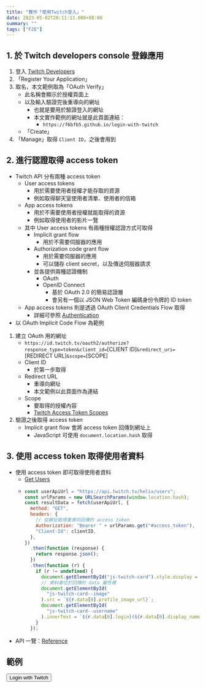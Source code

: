 ```yaml
---
title: "實作「使用Twitch登入」"
date: 2023-05-02T20:11:13.000+08:00
summary: ""
tags: ["F2E"]
---
```


## __1. 於 Twitch developers console 登錄應用__

1. 登入 [Twitch Developers](https://dev.twitch.tv/console/apps)
2. 「Register Your Application」
3. 取名，本文範例取為「OAuth Verify」
   - 此名稱會顯示於授權頁面上
   - 以及輸入驗證完後重導向的網址
     - 也就是要用於驗證登入的網址
     - 本文實作範例的網址就是此頁面連結：
       - `https://f6bfb5.github.io/login-with-twitch`
   - 「Create」
4. 「Manage」取得 `Client ID`，之後會用到

## __2. 進行認證取得 access token__

- Twitch API 分有兩種 access token
  - User access tokens
    - 用於需要使用者授權才能存取的資源
    - 例如取得聊天室使用者清單、使用者的信箱
  - App access tokens
    - 用於不需要使用者授權就能取得的資源
    - 例如取得使用者的影片一覽
  - 其中 User access tokens 有兩種授權認證方式可取得
    - Implicit grant flow
      - 用於不需要伺服器的應用
    - Authorization code grant flow
      - 用於需要伺服器的應用
      - 可以儲存 client secret，以及傳送伺服器請求
    - 並各提供兩種認證機制
      - OAuth
      - OpenID Connect
        - 基於 OAuth 2.0 的簡易認證層
        - 會另有一個以 JSON Web Token 編碼身份令牌的 ID token
  - App access tokens 則是透過 OAuth Client Credentials Flow 取得
    - 詳細可參照 [Authentication](https://dev.twitch.tv/docs/authentication/#user-access-tokens)
- 以 OAuth Implicit Code Flow 為範例

1. 建立 OAuth 用的網址
   - `https://id.twitch.tv/oauth2/authorize?response_type=token&client_id=`[CLIENT ID]`&redirect_uri=`[REDIRECT URL]`&scope=`[SCOPE]
   - Client ID
     - 於第一步取得
   - Redirect URL
     - 重導向網址
     - 本文範例以此頁面作為連結
   - Scope
     - 要取得的授權內容
     - [Twitch Access Token Scopes](https://dev.twitch.tv/docs/authentication/scopes/#twitch-api-scopes)
2. 驗證之後取得 access token
   - Implicit grant flow 會將 access token 回傳到網址上
     - JavaScript 可使用 `document.location.hash` 取得

## __3. 使用 access token 取得使用者資料__

- 使用 access token 即可取得使用者資料
  - [Get Users](https://dev.twitch.tv/docs/api/reference/#get-users)
  - ```javascript
    const userApiUrl = "https://api.twitch.tv/helix/users";
    const urlParams = new URLSearchParams(window.location.hash);
    const resultData = fetch(userApiUrl, {
      method: "GET",
      headers: {
        // 從網址取得重導向回傳的 access token
        Authorization: "Bearer " + urlParams.get("#access_token"),
        "Client-Id": clientID,
      },
    })
      .then(function (response) {
        return response.json();
      })
      .then(function (r) {
        if (r != undefined) {
          document.getElementById("js-twitch-card").style.display = "block";
          // 資料會位於回傳的 data 屬性裡
          document.getElementById(
            "js-twitch-card--image"
          ).src = `${r.data[0].profile_image_url}`;
          document.getElementById(
            "js-twitch-card--username"
          ).innerText = `${r.data[0].login}(${r.data[0].display_name})`;
        }
      });
    ```
- API 一覽：[Reference](https://dev.twitch.tv/docs/api/reference/)

## __範例__

<button id="js-twitch-button">Login with Twitch</button>
<span id="js-twitch-status" />

<div class="twitch-card" id="js-twitch-card" style="display: none">
  <img alt="profile" class="twitch-card--image" id="js-twitch-card--image">
  <div class="twitch-card--username" id="js-twitch-card--username"></div>
</div>

<style>
.twitch-card--image {
  margin-left: 0 !important;
}
</style>

<script>
import { onMount } from "svelte";

const clientID = "duo2s0lhrxlom9n2h2z9gppy137xwn";
const redirectUri = "https://f6bfb5.github.io/login-with-twitch";
// const redirectUri = "http://localhost:3000/login-with-twitch";
const scope = "";
// const scope = "user:read:email";

function handleClick() {
  document.location.href = `https://id.twitch.tv/oauth2/authorize
?client_id=${clientID}
&redirect_uri=${encodeURIComponent(redirectUri)}
&response_type=token
&scope=${encodeURIComponent(scope)}`;
}

onMount(() => {
  document.getElementById("js-twitch-button").addEventListener("click", handleClick);

  // 1. check if access token exists in url params
  const urlParams = new URLSearchParams(window.location.hash);
  if (urlParams.has("#access_token")) {
    // 2. send fetch
    const userApiUrl = "https://api.twitch.tv/helix/users";
    const resultData = fetch(userApiUrl, {
      method: "GET",
      headers: {
        "Authorization": "Bearer " + urlParams.get("#access_token"),
        "Client-Id": clientID,
      },
    }).then(function(response) {
      if (!response.ok) {
        throw new Error(response.statusText);
      }
      document.getElementById("js-twitch-status").innerText = "user data got";
      return response.json();
    }).catch(function(error) {
      document.getElementById("js-twitch-status").innerText = error;
    });
    // 4. display user data
    resultData.then(function(r) {
      if (r != undefined) {
        document.getElementById("js-twitch-card").style.display = "block";
        document.getElementById("js-twitch-card--image").src = `${r.data[0].profile_image_url}`;
        document.getElementById("js-twitch-card--username").innerText = `${r.data[0].login}(${r.data[0].display_name})`;
      }
    });
  } else {
    document.getElementById("js-twitch-status").innerText = "Not logged in";
  }
});
</script>
